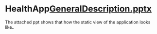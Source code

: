 # HealthApp[GeneralDescription.pptx](https://github.com/pawanbajeli/HealthApp/files/9220768/GeneralDescription.pptx)
The attached ppt shows that how the static view of the application looks like..
